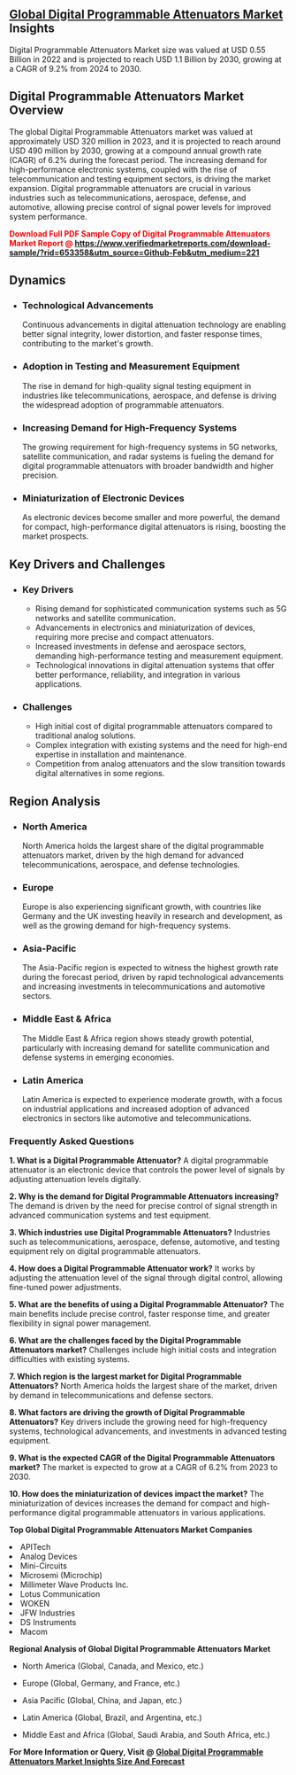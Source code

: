 <h2><a href="https://www.verifiedmarketreports.com/download-sample/?rid=653358&amp;utm_source=Github&amp;utm_medium=221" target="_blank">Global Digital Programmable Attenuators Market</a> Insights</h2><p>Digital Programmable Attenuators Market size was valued at USD 0.55 Billion in 2022 and is projected to reach USD 1.1 Billion by 2030, growing at a CAGR of 9.2% from 2024 to 2030.</p><p><h2>Digital Programmable Attenuators Market Overview</h2> <p>The global Digital Programmable Attenuators market was valued at approximately USD 320 million in 2023, and it is projected to reach around USD 490 million by 2030, growing at a compound annual growth rate (CAGR) of 6.2% during the forecast period. The increasing demand for high-performance electronic systems, coupled with the rise of telecommunication and testing equipment sectors, is driving the market expansion. Digital programmable attenuators are crucial in various industries such as telecommunications, aerospace, defense, and automotive, allowing precise control of signal power levels for improved system performance.</p> <p><strong><p><span class=""><span style="color: #ff0000;"><strong>Download Full PDF Sample Copy of Digital Programmable Attenuators Market Report</strong> @ </span><a href="https://www.verifiedmarketreports.com/download-sample/?rid=653358&amp;utm_source=Github-Feb&amp;utm_medium=221" target="_blank">https://www.verifiedmarketreports.com/download-sample/?rid=653358&amp;utm_source=Github-Feb&amp;utm_medium=221</a></span></p></strong></p> <h2>Dynamics</h2> <ul> <li><h3>Technological Advancements</h3>Continuous advancements in digital attenuation technology are enabling better signal integrity, lower distortion, and faster response times, contributing to the market's growth.</li> <li><h3>Adoption in Testing and Measurement Equipment</h3>The rise in demand for high-quality signal testing equipment in industries like telecommunications, aerospace, and defense is driving the widespread adoption of programmable attenuators.</li> <li><h3>Increasing Demand for High-Frequency Systems</h3>The growing requirement for high-frequency systems in 5G networks, satellite communication, and radar systems is fueling the demand for digital programmable attenuators with broader bandwidth and higher precision.</li> <li><h3>Miniaturization of Electronic Devices</h3>As electronic devices become smaller and more powerful, the demand for compact, high-performance digital attenuators is rising, boosting the market prospects.</li> </ul> <h2>Key Drivers and Challenges</h2> <ul> <li><h3>Key Drivers</h3> <ul> <li>Rising demand for sophisticated communication systems such as 5G networks and satellite communication.</li> <li>Advancements in electronics and miniaturization of devices, requiring more precise and compact attenuators.</li> <li>Increased investments in defense and aerospace sectors, demanding high-performance testing and measurement equipment.</li> <li>Technological innovations in digital attenuation systems that offer better performance, reliability, and integration in various applications.</li> </ul> </li> <li><h3>Challenges</h3> <ul> <li>High initial cost of digital programmable attenuators compared to traditional analog solutions.</li> <li>Complex integration with existing systems and the need for high-end expertise in installation and maintenance.</li> <li>Competition from analog attenuators and the slow transition towards digital alternatives in some regions.</li> </ul> </li> </ul> <h2>Region Analysis</h2> <ul> <li><h3>North America</h3>North America holds the largest share of the digital programmable attenuators market, driven by the high demand for advanced telecommunications, aerospace, and defense technologies.</li> <li><h3>Europe</h3>Europe is also experiencing significant growth, with countries like Germany and the UK investing heavily in research and development, as well as the growing demand for high-frequency systems.</li> <li><h3>Asia-Pacific</h3>The Asia-Pacific region is expected to witness the highest growth rate during the forecast period, driven by rapid technological advancements and increasing investments in telecommunications and automotive sectors.</li> <li><h3>Middle East & Africa</h3>The Middle East & Africa region shows steady growth potential, particularly with increasing demand for satellite communication and defense systems in emerging economies.</li> <li><h3>Latin America</h3>Latin America is expected to experience moderate growth, with a focus on industrial applications and increased adoption of advanced electronics in sectors like automotive and telecommunications.</li> </ul> <h3>Frequently Asked Questions</h3> <p><strong>1. What is a Digital Programmable Attenuator?</strong> A digital programmable attenuator is an electronic device that controls the power level of signals by adjusting attenuation levels digitally.</p> <p><strong>2. Why is the demand for Digital Programmable Attenuators increasing?</strong> The demand is driven by the need for precise control of signal strength in advanced communication systems and test equipment.</p> <p><strong>3. Which industries use Digital Programmable Attenuators?</strong> Industries such as telecommunications, aerospace, defense, automotive, and testing equipment rely on digital programmable attenuators.</p> <p><strong>4. How does a Digital Programmable Attenuator work?</strong> It works by adjusting the attenuation level of the signal through digital control, allowing fine-tuned power adjustments.</p> <p><strong>5. What are the benefits of using a Digital Programmable Attenuator?</strong> The main benefits include precise control, faster response time, and greater flexibility in signal power management.</p> <p><strong>6. What are the challenges faced by the Digital Programmable Attenuators market?</strong> Challenges include high initial costs and integration difficulties with existing systems.</p> <p><strong>7. Which region is the largest market for Digital Programmable Attenuators?</strong> North America holds the largest share of the market, driven by demand in telecommunications and defense sectors.</p> <p><strong>8. What factors are driving the growth of Digital Programmable Attenuators?</strong> Key drivers include the growing need for high-frequency systems, technological advancements, and investments in advanced testing equipment.</p> <p><strong>9. What is the expected CAGR of the Digital Programmable Attenuators market?</strong> The market is expected to grow at a CAGR of 6.2% from 2023 to 2030.</p> <p><strong>10. How does the miniaturization of devices impact the market?</strong> The miniaturization of devices increases the demand for compact and high-performance digital programmable attenuators in various applications.</p> </p><p><strong>Top Global Digital Programmable Attenuators Market Companies</strong></p><div data-test-id=""><p><li>APITech</li><li> Analog Devices</li><li> Mini-Circuits</li><li> Microsemi (Microchip)</li><li> Millimeter Wave Products Inc.</li><li> Lotus Communication</li><li> WOKEN</li><li> JFW Industries</li><li> DS Instruments</li><li> Macom</li></p><div><strong>Regional Analysis of&nbsp;Global Digital Programmable Attenuators Market</strong></div><ul><li dir="ltr"><p dir="ltr">North America&nbsp;(Global, Canada, and Mexico, etc.)</p></li><li dir="ltr"><p dir="ltr">Europe (Global, Germany, and France, etc.)</p></li><li dir="ltr"><p dir="ltr">Asia Pacific&nbsp;(Global, China, and Japan, etc.)</p></li><li dir="ltr"><p dir="ltr">Latin America&nbsp;(Global, Brazil, and Argentina, etc.)</p></li><li dir="ltr">Middle East and Africa&nbsp;(Global, Saudi Arabia, and South Africa, etc.)</li></ul><p><strong>For More Information or Query, Visit @&nbsp;</strong><strong><a href="https://www.verifiedmarketreports.com/product/digital-programmable-attenuators-market/?utm_source=Github&amp;utm_medium=221" target="_blank">Global Digital Programmable Attenuators Market Insights Size And Forecast</a></strong></p></div>
